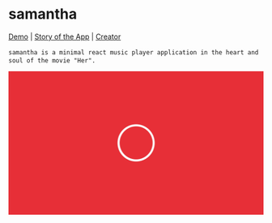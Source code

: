 # samantha

[Demo](https://benettviszokai.github.io/samantha/) | [Story of the App](https://github.com/benettviszokai/samantha/blob/main/src/img/samantha_her_design.jpg) | [Creator](http://benettviszokai.com/)

```
samantha is a minimal react music player application in the heart and soul of the movie "Her".
```
![samantha](https://github.com/benettviszokai/samantha/blob/main/src/img/samantha_her_design.jpg)
